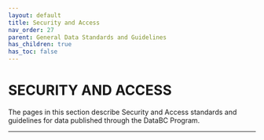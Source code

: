 ```yaml
---
layout: default
title: Security and Access
nav_order: 27
parent: General Data Standards and Guidelines
has_children: true
has_toc: false
---
```


# SECURITY AND ACCESS

The pages in this section describe Security and Access standards and guidelines for data published through the DataBC Program.

-------------------------------------------------------

